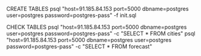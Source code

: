 
CREATE TABLES
psql "host=91.185.84.153 port=5000 dbname=postgres user=postgres password=postgres-pass" -f init.sql

CHECK TABLES
psql "host=91.185.84.153 port=5000 dbname=postgres user=postgres password=postgres-pass" -c "SELECT * FROM cities"
psql "host=91.185.84.153 port=5000 dbname=postgres user=postgres password=postgres-pass" -c "SELECT * FROM forecast"
